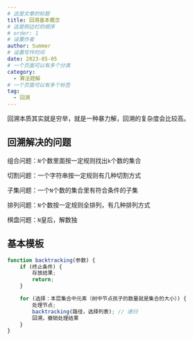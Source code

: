 ```yaml
---
# 这是文章的标题
title: 回溯基本概念
# 这是侧边栏的顺序
# order: 1
# 设置作者
author: Summer
# 设置写作时间
date: 2023-05-05
# 一个页面可以有多个分类
category:
  - 算法题解
# 一个页面可以有多个标签
tag:
  - 回溯
---
```



回溯本质其实就是穷举，就是一种暴力解，回溯的复杂度会比较高。

## 回溯解决的问题

组合问题：`N`个数里面按一定规则找出`k`个数的集合

切割问题：一个字符串按一定规则有几种切割方式

子集问题：一个`N`个数的集合里有符合条件的子集

排列问题：`N`个数按一定规则全排列，有几种排列方式

棋盘问题：`N`皇后，解数独

## 基本模板

```typescript
function backtracking(参数) {
    if (终止条件) {
        存放结果;
        return;
    }

    for (选择：本层集合中元素（树中节点孩子的数量就是集合的大小）) {
        处理节点;
        backtracking(路径，选择列表); // 递归
        回溯，撤销处理结果
    }
}
```